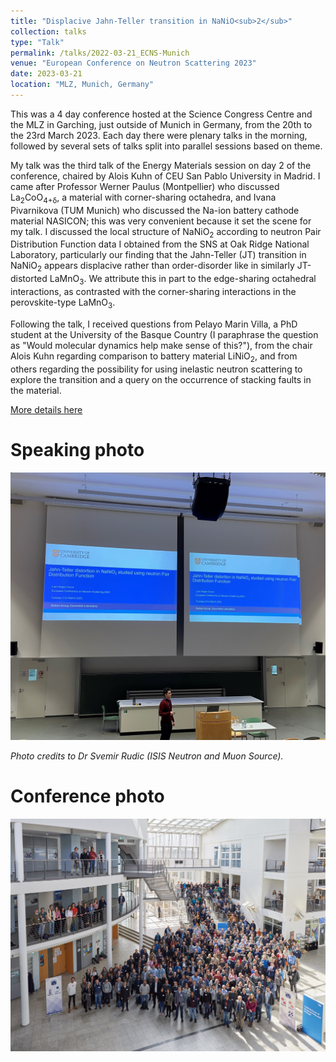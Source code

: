 ```yaml
---
title: "Displacive Jahn-Teller transition in NaNiO<sub>2</sub>"
collection: talks
type: "Talk"
permalink: /talks/2022-03-21_ECNS-Munich
venue: "European Conference on Neutron Scattering 2023"
date: 2023-03-21
location: "MLZ, Munich, Germany"
---
```


This was a 4 day conference hosted at the Science Congress Centre and the MLZ in Garching, just outside of Munich in Germany, from the 20th to the 23rd March 2023. Each day there were plenary talks in the morning, followed by several sets of talks split into parallel sessions based on theme. 

My talk was the third talk of the Energy Materials session on day 2 of the conference, chaired by Alois Kuhn of CEU San Pablo University in Madrid. I came after Professor Werner Paulus (Montpellier) who discussed La<sub>2</sub>CoO<sub>4+δ</sub>, a material with corner-sharing octahedra, and Ivana Pivarnikova (TUM Munich) who discussed the Na-ion battery cathode material NASICON; this was very convenient because it set the scene for my talk. I discussed the local structure of NaNiO<sub>2</sub> according to neutron Pair Distribution Function data I obtained from the SNS at Oak Ridge National Laboratory, particularly our finding that the Jahn-Teller (JT) transition in NaNiO<sub>2</sub> appears displacive rather than order-disorder like in similarly JT-distorted LaMnO$_3$. We attribute this in part to the edge-sharing octahedral interactions, as contrasted with the corner-sharing interactions in the perovskite-type LaMnO<sub>3</sub>. 

Following the talk, I received questions from Pelayo Marin Villa, a PhD student at the University of the Basque Country (I paraphrase the question as "Would molecular dynamics help make sense of this?"), from the chair Alois Kuhn regarding comparison to battery material LiNiO<sub>2</sub>, and from others regarding the possibility for using inelastic neutron scattering to explore the transition and a query on the occurrence of stacking faults in the material. 

[More details here](https://indico.frm2.tum.de/event/263/contributions/3613/)

# Speaking photo

![Presenting my talk](/images/2023-03-21_ECNS.jpg)

*Photo credits to Dr Svemir Rudic (ISIS Neutron and Muon Source).*
# Conference photo

![Conference photo](/images/2023-03-22_ECNS-group.jpg)